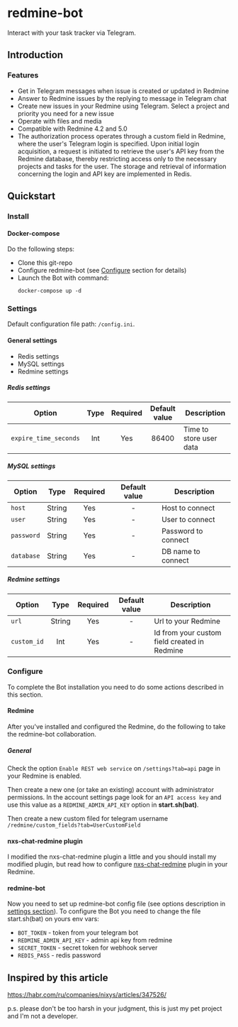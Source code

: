 # redmine-bot

Interact with your task tracker via Telegram.

## Introduction

### Features

- Get in Telegram messages when issue is created or updated in Redmine
- Answer to Redmine issues by the replying to message in Telegram chat
- Create new issues in your Redmine using Telegram. Select a project and priority you need for a new issue
- Operate with files and media
- Compatible with Redmine 4.2 and 5.0
- The authorization process operates through a custom field in Redmine, where the user's Telegram login is specified. Upon initial login acquisition, a request is initiated to retrieve the user's API key from the Redmine database, thereby restricting access only to the necessary projects and tasks for the user. The storage and retrieval of information concerning the login and API key are implemented in Redis.


## Quickstart

### Install

#### Docker-compose

Do the following steps:
- Clone this git-repo
- Configure redmine-bot (see [Configure](#configure) section for details)
- Launch the Bot with command:
  ```
  docker-compose up -d
  ``` 

### Settings

Default configuration file path: `/config.ini`.

#### General settings

- Redis settings
- MySQL settings
- Redmine settings

##### Redis settings

| Option     | Type   | Required | Default value | Description         |
|---         | :---:  | :---:    | :---:         |---                  |
| `expire_time_seconds` | Int | Yes      | 86400             |  Time to store user data    |


##### MySQL settings

| Option     | Type   | Required | Default value | Description         |
|---         | :---:  | :---:    | :---:         |---                  |
| `host`     | String | Yes      | -             | Host to connect     |
| `user`     | String | Yes      | -             | User to connect     |
| `password` | String | Yes      | -             | Password to connect |
| `database` | String | Yes      | -             | DB name to connect  |

##### Redmine settings

| Option     | Type   | Required | Default value | Description         |
|---         | :---:  | :---:    | :---:         |---                  |
| `url`      | String | Yes      | -             | Url to your Redmine     |
| `custom_id`     | Int | Yes      | -             | Id from your custom field created in Redmine    |

### Configure

To complete the Bot installation you need to do some actions described in this section. 

#### Redmine

After you've installed and configured the Redmine, do the following to take the redmine-bot collaboration.

##### General

Check the option `Enable REST web service` on `/settings?tab=api` page in your Redmine is enabled.

Then create a new one (or take an existing) account with administrator permissions. In the account settings page look for an `API access key` and use this value as a `REDMINE_ADMIN_API_KEY` option in **start.sh(bat)**.

Then create a new custom filed for telegram username `/redmine/custom_fields?tab=UserCustomField`

#### nxs-chat-redmine plugin

I modified the nxs-chat-redmine plugin a little and you should install my modified plugin, but read how to configure [nxs-chat-redmine](https://github.com/nixys/nxs-chat-redmine) plugin in your Redmine.

#### redmine-bot

Now you need to set up redmine-bot config file (see options description in [settings section](#settings)). To configure the Bot you need to change the file start.sh(bat) on yours env vars:
- `BOT_TOKEN` - token from your telegram bot
- `REDMINE_ADMIN_API_KEY` - admin api key from redmine
- `SECRET_TOKEN` - secret token for webhook server
- `REDIS_PASS` - redis password

## Inspired by this article
https://habr.com/ru/companies/nixys/articles/347526/

p.s. please don't be too harsh in your judgment, this is just my pet project and I'm not a developer.